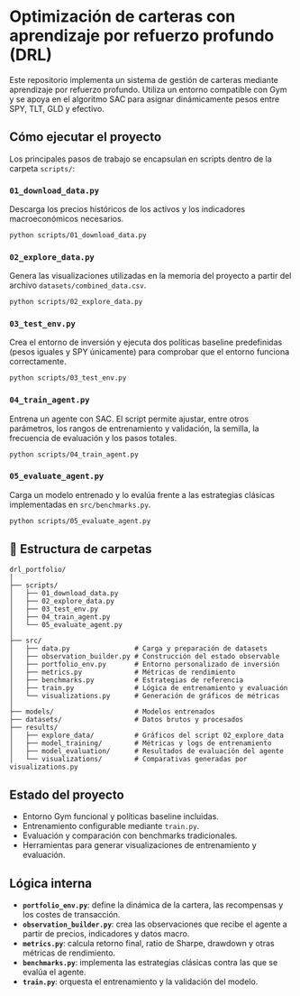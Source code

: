 # Optimización de carteras con aprendizaje por refuerzo profundo (DRL)

Este repositorio implementa un sistema de gestión de carteras mediante aprendizaje por refuerzo profundo. Utiliza un entorno compatible con Gym y se apoya en el algoritmo SAC para asignar dinámicamente pesos entre SPY, TLT, GLD y efectivo.

## Cómo ejecutar el proyecto

Los principales pasos de trabajo se encapsulan en scripts dentro de la carpeta `scripts/`:

### `01_download_data.py`
Descarga los precios históricos de los activos y los indicadores macroeconómicos necesarios.

```bash
python scripts/01_download_data.py
```

### `02_explore_data.py`
Genera las visualizaciones utilizadas en la memoria del proyecto a partir del archivo `datasets/combined_data.csv`.

```bash
python scripts/02_explore_data.py
```

### `03_test_env.py`
Crea el entorno de inversión y ejecuta dos políticas baseline predefinidas (pesos iguales y SPY únicamente) para comprobar que el entorno funciona correctamente.

```bash
python scripts/03_test_env.py
```

### `04_train_agent.py`
Entrena un agente con SAC. El script permite ajustar, entre otros parámetros, los rangos de entrenamiento y validación, la semilla, la frecuencia de evaluación y los pasos totales.

```bash
python scripts/04_train_agent.py
```

### `05_evaluate_agent.py`
Carga un modelo entrenado y lo evalúa frente a las estrategias clásicas implementadas en `src/benchmarks.py`.

```bash
python scripts/05_evaluate_agent.py
```

## 📁 Estructura de carpetas

```
drl_portfolio/
│
├── scripts/
│   ├── 01_download_data.py
│   ├── 02_explore_data.py
│   ├── 03_test_env.py
│   ├── 04_train_agent.py
│   └── 05_evaluate_agent.py
│
├── src/
│   ├── data.py                # Carga y preparación de datasets
│   ├── observation_builder.py # Construcción del estado observable
│   ├── portfolio_env.py       # Entorno personalizado de inversión
│   ├── metrics.py             # Métricas de rendimiento
│   ├── benchmarks.py          # Estrategias de referencia
│   ├── train.py               # Lógica de entrenamiento y evaluación
│   └── visualizations.py      # Generación de gráficos de métricas
│
├── models/                    # Modelos entrenados
├── datasets/                  # Datos brutos y procesados
├── results/
│   ├── explore_data/          # Gráficos del script 02_explore_data
│   ├── model_training/        # Métricas y logs de entrenamiento
│   ├── model_evaluation/      # Resultados de evaluación del agente
│   └── visualizations/        # Comparativas generadas por visualizations.py
```

## Estado del proyecto

* Entorno Gym funcional y políticas baseline incluidas.
* Entrenamiento configurable mediante `train.py`.
* Evaluación y comparación con benchmarks tradicionales.
* Herramientas para generar visualizaciones de entrenamiento y evaluación.

## Lógica interna

* **`portfolio_env.py`**: define la dinámica de la cartera, las recompensas y los costes de transacción.
* **`observation_builder.py`**: crea las observaciones que recibe el agente a partir de precios, indicadores y datos macro.
* **`metrics.py`**: calcula retorno final, ratio de Sharpe, drawdown y otras métricas de rendimiento.
* **`benchmarks.py`**: implementa las estrategias clásicas contra las que se evalúa el agente.
* **`train.py`**: orquesta el entrenamiento y la validación del modelo.
